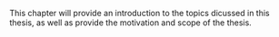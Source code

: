 This chapter will provide an introduction to the topics dicussed in this thesis, as well
as provide the motivation and scope of the thesis.